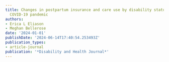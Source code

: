```yaml
---
title: Changes in postpartum insurance and care use by disability status during the
  COVID-19 pandemic
authors:
- Erica L Eliason
- Meghan Bellerose
date: '2024-01-01'
publishDate: '2024-06-14T17:40:54.253493Z'
publication_types:
- article-journal
publication: '*Disability and Health Journal*'
---
```


